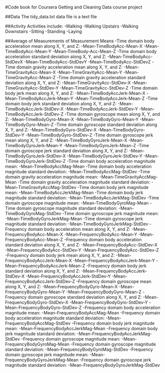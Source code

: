 #Code book for Coursera Getting and Cleaning Data course project

##Data
The tidy_data.txt data file is a text file

##Activity
Activities include:
-Walking
-Walking Upstairs
-Walking Downstairs
-Sitting
-Standing
-Laying

##Average of Measurements of Measurement Means
-Time domain body acceleration mean along X, Y, and Z:
-Mean-TimeBodyAcc-Mean-X
-Mean-TimeBodyAcc-Mean-Y
-Mean-TimeBody-Acc-Mean-Z
-Time domain body acceleration standard deviation along X, Y, and Z:
-Mean-TimeBodyAcc-StdDevX
-Mean-TimeBodyAcc-StdDevY
-Mean-TimeBodyAcc-StdDevZ
-Time domain gravity acceleration mean along X, Y, and Z:
-Mean-TimeGravityAcc-Mean-X
-Mean-TimeGravityAcc-Mean-Y
-Mean-TimeGravityAcc-Mean-Z
-Time domain gravity acceleration standard deviation along X, Y, and Z:
-Mean-TimeGravityAcc-StdDev-X
-Mean-TimeGravityAcc-StdDev-Y
-Mean-TimeGravityAcc-StdDev-Z
-Time domain body jerk mean along X, Y, and Z:
-Mean-TimeBodyAccJerk-Mean-X
-Mean-TimeBodyAccJerk-Mean-Y
-Mean-TimeBodyAccJerk-Mean-Z
-Time domain body jerk standard deviation along X, Y, and Z:
-Mean-TimeBodyAccJerk-StdDev-X
-Mean-TimeBodyAccJerk-StdDev-Y
-Mean-TimeBodyAccJerk-StdDev-Z
-Time domain gyroscope mean along X, Y, and Z:
-Mean-TimeBodyGyro-Mean-X
-Mean-TimeBodyGyro-Mean-Y
-Mean-TimeBodyGyro-Mean-Z
-Time domain gyroscope standard deviation along X, Y, and Z:
-Mean-TimeBodyGyro-StdDev-X
-Mean-TimeBodyGyro-StdDev-Y
-Mean-TimeBodyGyro-StdDev-Z
-Time domain gyroscope jerk mean along X, Y, and Z:
-Mean-TimeBodyGyroJerk-Mean-X
-Mean-TimeBodyGyroJerk-Mean-Y
-Mean-TimeBodyGyroJerk-Mean-Z
-Time domain gyroscope jerk standard deviation along X, Y, and Z:
-Mean-TimeBodyGyroJerk-StdDev-X
-Mean-TimeBodyGyroJerk-StdDev-Y
-Mean-TimeBodyGyroJerk-StdDev-Z
-Time domain body acceleration magnitude mean:
-Mean-TimeBodyAccMag-Mean
-Time domain body acceleration magnitude standard deviation:
-Mean-TimeBodyAccMag-StdDev
-Time domain gravity acceleration magnitude mean:
-Mean-TimeGravityAccMag-Mean
-Time domain gravity acceleration magnitude standard deviation:
-Mean-TimeGravityAccMag-StdDev
-Time domain body jerk magnitude mean:
-Mean-TimeBodyAccJerkMag-Mean
-Time domain body jerk magnitude standard deviation:
-Mean-TimeBodyAccJerkMag-StdDev
-Time domain gyroscope magnitude mean:
-Mean-TimeBodyGyroMag-Mean
-Time domain gyroscope magnitude standard deviation:
-Mean-TimeBodyGyroMag-StdDev
-Time domain gyroscope jerk magnitude mean:
-Mean-TimeBodyGyroJerkMag-Mean
-Time domain gyroscope jerk magnitude standard deviation:
-Mean-TimeBodyGyroJerkMag-StdDev
-Frequency domain body acceleration mean along X, Y, and Z:
-Mean-FrequencyBodyAcc-Mean-X
-Mean-FrequencyBodyAcc-Mean-Y
-Mean-FrequencyBodyAcc-Mean-Z
-Frequency domain body acceleration standard deviation along X, Y, and Z:
-Mean-FrequencyBodyAcc-StdDev-X
-Mean-FrequencyBodyAcc-StdDev-Y
-Mean-FrequencyBodyAcc-StdDev-Z
-Frequency domain body jerk mean along X, Y, and Z:
-Mean-FrequencyBodyAccJerk-Mean-X
-Mean-FrequencyBodyAccJerk-Mean-Y
-Mean-FrequencyBodyAccJerk-Mean-Z
-Frequency domain body jerk standard deviation along X, Y, and Z:
-Mean-FrequencyBodyAccJerk-StdDev-X
-Mean-FrequencyBodyAccJerk-StdDev-Y
-Mean-FrequencyBodyAccJerk-StdDev-Z
-Frequency domain gyroscope mean along X, Y, and Z:
-Mean-FrequencyBodyGyro-Mean-X
-Mean-FrequencyBodyGyro-Mean-Y
-Mean-FrequencyBodyGyro-Mean-Z
-Frequency domain gyroscope standard deviation along X, Y, and Z:
-Mean-FrequencyBodyGyro-StdDev-X
-Mean-FrequencyBodyGyro-StdDev-Y
-Mean-FrequencyBodyGyro-StdDev-Z
-Frequency domain body acceleration magnitude mean:
-Mean-FrequencyBodyAccMag-Mean
-Frequency domain body acceleration magnitude standard deviation:
-Mean-FrequencyBodyAccMag-StdDev
-Frequency domain body jerk magnitude mean:
-Mean-FrequencyBodyAccJerkMag-Mean
-Frequency domain body jerk magnitude standard deviation:
-Mean-FrequencyBodyAccJerkMag-StdDev
-Frequency domain gyroscope magnitude mean:
-Mean-FrequencyBodyGyroMag-Mean
-Frequency domain gyroscope magnitude standard deviation:
-Mean-FrequencyBodyGyroMag-StdDev
-Frequency domain gyroscope jerk magnitude mean:
-Mean-FrequencyBodyGyroJerkMag-Mean
-Frequency domain gyroscope jerk magnitude standard deviation:
-Mean-FrequencyBodyGyroJerkMag-StdDev
